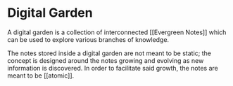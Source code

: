 # Digital Garden
A digital garden is a collection of interconnected [[Evergreen Notes]] which can be used to explore various branches of knowledge.

The notes stored inside a digital garden are not meant to be static; the concept is designed around the notes growing and evolving as new information is discovered. In order to facilitate said growth, the notes are meant to be [[atomic]].